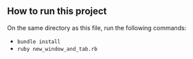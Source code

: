## How to run this project

On the same directory as this file, run the following commands:

- `bundle install`
- `ruby new_window_and_tab.rb`
